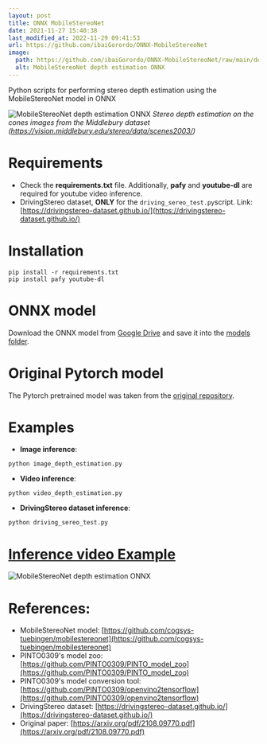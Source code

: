 ```yaml
---
layout: post
title: ONNX MobileStereoNet
date: 2021-11-27 15:40:38 
last_modified_at: 2022-11-29 09:41:53 
url: https://github.com/ibaiGorordo/ONNX-MobileStereoNet
image:
  path: https://github.com/ibaiGorordo/ONNX-MobileStereoNet/raw/main/doc/img/out.jpg
  alt: MobileStereoNet depth estimation ONNX
---
```

Python scripts for performing stereo depth estimation using the MobileStereoNet model in ONNX

![MobileStereoNet depth estimation ONNX](https://github.com/ibaiGorordo/ONNX-MobileStereoNet/raw/main/doc/img/out.jpg)
*Stereo depth estimation on the cones images from the Middlebury dataset (https://vision.middlebury.edu/stereo/data/scenes2003/)*

# Requirements

 * Check the **requirements.txt** file. Additionally, **pafy** and **youtube-dl** are required for youtube video inference.
 * DrivingStereo dataset, **ONLY** for the `driving_sereo_test.py`script. Link: [https://drivingstereo-dataset.github.io/](https://drivingstereo-dataset.github.io/)
 
# Installation
```
pip install -r requirements.txt
pip install pafy youtube-dl
```

# ONNX model
Download the ONNX model from [Google Drive](https://drive.google.com/file/d/1Dkyrg5Fu554gqxfclkHC6zJBCYrdzOO0/view?usp=sharing) and save it into the [models folder](https://github.com/ibaiGorordo/ONNX-MobileStereoNet/tree/main/models).

# Original Pytorch model
The Pytorch pretrained model was taken from the [original repository](https://github.com/cogsys-tuebingen/mobilestereonet).
 
# Examples

 * **Image inference**:
 
 ```
 python image_depth_estimation.py 
 ```
 
  * **Video inference**:
 
 ```
 python video_depth_estimation.py
 ```
 
 * **DrivingStereo dataset inference**:
 
 ```
 python driving_sereo_test.py
 ```
 
# [Inference video Example](https://youtu.be/AueQdkU70io) 
 ![MobileStereoNet depth estimation ONNX](https://github.com/ibaiGorordo/ONNX-MobileStereoNet/raw/main/doc/img/video_stereo_depth.gif)

# References:
* MobileStereoNet model: [https://github.com/cogsys-tuebingen/mobilestereonet](https://github.com/cogsys-tuebingen/mobilestereonet)
* PINTO0309's model zoo: [https://github.com/PINTO0309/PINTO_model_zoo](https://github.com/PINTO0309/PINTO_model_zoo)
* PINTO0309's model conversion tool: [https://github.com/PINTO0309/openvino2tensorflow](https://github.com/PINTO0309/openvino2tensorflow)
* DrivingStereo dataset: [https://drivingstereo-dataset.github.io/](https://drivingstereo-dataset.github.io/)
* Original paper: [https://arxiv.org/pdf/2108.09770.pdf](https://arxiv.org/pdf/2108.09770.pdf)
 
